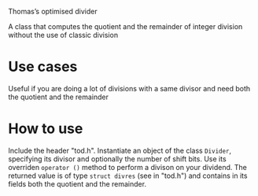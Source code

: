 Thomas’s optimised divider

A class that computes the quotient and the remainder of integer division without the use of classic division

# Use cases

Useful if you are doing a lot of divisions with a same divisor and need both the quotient and the remainder

# How  to use

Include the header "tod.h".
Instantiate an object of the class `Divider`, specifying its divisor and optionally the number of shift bits.
Use its overriden `operator ()` method to perform a divison on your dividend.
The returned value is of type `struct divres` (see in "tod.h") and contains in its fields both the quotient and the remainder.
